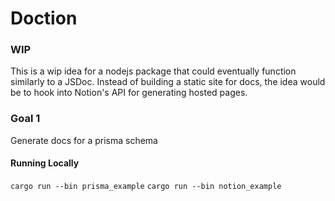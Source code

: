 # Doction


### WIP

This is a wip idea for a nodejs package that could eventually function similarly to a JSDoc. Instead of building a static site for docs, the idea would be to hook into Notion's API for generating hosted pages. 

### Goal 1

Generate docs for a prisma schema 


#### Running Locally 

`cargo run --bin prisma_example`
`cargo run --bin notion_example`
